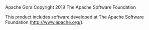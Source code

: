 Apache Gora
Copyright 2019 The Apache Software Foundation

This product includes software developed at
The Apache Software Foundation (http://www.apache.org/).
